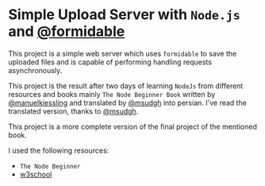 # Simple Upload Server with `Node.js` and [@formidable](https://github.com/node-formidable/formidable)

This project is a simple web server which uses `formidable` to save the uploaded files and is capable of performing handling requests asynchronously.

This project is the result after two days of learning `NodeJs` from different resources and books mainly `The Node Beginner Book` written by [@manuelkiessling](https://github.com/manuelkiessling) and translated by [@msudgh](https://github.com/msudgh/) into persian. I've read the translated version, thanks to [@msudgh](https://github.com/msudgh/).

This project is a more complete version of the final project of the mentioned book.

I used the following resources:

* `The Node Beginner`
* [w3school](https://www.w3schools.com/)
